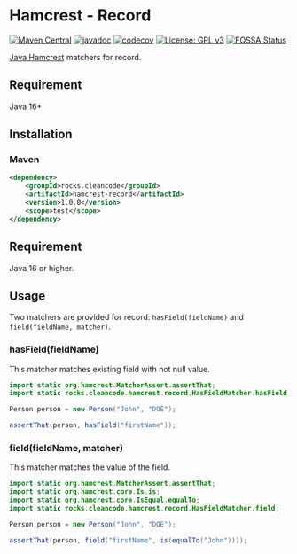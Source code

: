 # Hamcrest - Record

[![Maven Central](https://img.shields.io/maven-central/v/rocks.cleancode/hamcrest-record?color=brightgreen)](https://search.maven.org/artifact/rocks.cleancode/hamcrest-record)
[![javadoc](https://javadoc.io/badge2/rocks.cleancode/hamcrest-record/javadoc.svg)](https://javadoc.io/doc/rocks.cleancode/hamcrest-record)
[![codecov](https://codecov.io/gh/clean-code-rocks/hamcrest-java-record/branch/main/graph/badge.svg?token=XYLSYOAAP3)](https://codecov.io/gh/clean-code-rocks/hamcrest-java-record)
[![License: GPL v3](https://img.shields.io/badge/License-GPLv3-blue.svg)](https://www.gnu.org/licenses/gpl-3.0)
[![FOSSA Status](https://app.fossa.com/api/projects/git%2Bgithub.com%2Fclean-code-rocks%2Fhamcrest-java-record.svg?type=shield)](https://app.fossa.com/projects/git%2Bgithub.com%2Fclean-code-rocks%2Fhamcrest-java-record?ref=badge_shield)

[Java Hamcrest](http://hamcrest.org/JavaHamcrest/) matchers for record.

## Requirement

Java 16+

## Installation

### Maven

```xml
<dependency>
    <groupId>rocks.cleancode</groupId>
    <artifactId>hamcrest-record</artifactId>
    <version>1.0.0</version>
    <scope>test</scope>
</dependency>
```

## Requirement

Java 16 or higher.

## Usage

Two matchers are provided for record: `hasField(fieldName)` and `field(fieldName, matcher)`.

### hasField(fieldName)

This matcher matches existing field with not null value.

```java
import static org.hamcrest.MatcherAssert.assertThat;
import static rocks.cleancode.hamcrest.record.HasFieldMatcher.hasField;

Person person = new Person("John", "DOE");

assertThat(person, hasField("firstName"));
```

### field(fieldName, matcher)

This matcher matches the value of the field.

```java
import static org.hamcrest.MatcherAssert.assertThat;
import static org.hamcrest.core.Is.is;
import static org.hamcrest.core.IsEqual.equalTo;
import static rocks.cleancode.hamcrest.record.HasFieldMatcher.field;

Person person = new Person("John", "DOE");

assertThat(person, field("firstName", is(equalTo("John"))));
```
